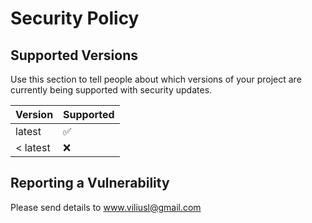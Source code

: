 # Security Policy

## Supported Versions

Use this section to tell people about which versions of your project are
currently being supported with security updates.

| Version | Supported          |
| ------- | ------------------ |
| latest   | :white_check_mark: |
| < latest   | :x:                |

## Reporting a Vulnerability

Please send details to www.viliusl@gmail.com
